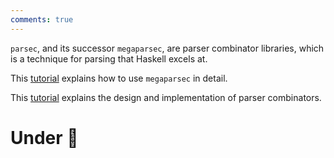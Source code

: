 ```yaml
---
comments: true
---
```


`parsec`, and its successor `megaparsec`, are parser combinator libraries, which is a technique for parsing that Haskell excels at.

This [tutorial](https://markkarpov.com/tutorial/megaparsec.html) explains how to use `megaparsec` in detail.

This [tutorial](https://smunix.github.io/dev.stephendiehl.com/fun/002_parsers.html) explains the design and implementation of parser combinators.

# Under :construction:





